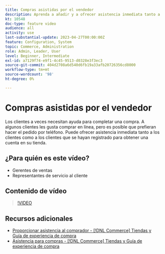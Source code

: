 ```yaml
---
title: Compras asistidas por el vendedor
description: Aprenda a añadir y a ofrecer asistencia inmediata tanto a los huéspedes como a los clientes que se hayan registrado para obtener una cuenta en su tienda.
kt: 10548
doc-type: feature video
audience: all
activity: use
last-substantial-update: 2023-04-27T00:00:00Z
feature: Configuration, System
topic: Commerce, Administration
role: Admin, Leader, User
level: Beginner, Intermediate
exl-id: a7129f74-e9f1-4c45-9513-d0328e3f3ec3
source-git-commit: 404d2708a6d540d6fb19a33afb20726356cd8000
workflow-type: tm+mt
source-wordcount: '98'
ht-degree: 0%

---
```


# Compras asistidas por el vendedor

Los clientes a veces necesitan ayuda para completar una compra. A algunos clientes les gusta comprar en línea, pero es posible que prefieran hacer el pedido por teléfono. Puede ofrecer asistencia inmediata tanto a los clientes como a los clientes que se hayan registrado para obtener una cuenta en su tienda.

## ¿Para quién es este vídeo?

- Gerentes de ventas
- Representantes de servicio al cliente

## Contenido de vídeo

>[!VIDEO](https://video.tv.adobe.com/v/343662?quality=12&learn=on)

## Recursos adicionales

- [Proporcionar asistencia al comprador - [!DNL Commerce] Tiendas y Guía de experiencia de compra](https://experienceleague.adobe.com/docs/commerce-admin/customers/customer-accounts/manage/login-as-customer.html?lang=es)
- [Asistencia para compras - [!DNL Commerce] Tiendas y Guía de experiencia de compra](https://experienceleague.adobe.com/docs/commerce-admin/stores-sales/introduction.html?lang=es#shopping-assistance)

